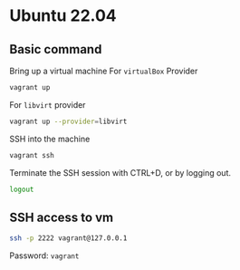 # Ubuntu 22.04 

## Basic command

Bring up a virtual machine
For `virtualBox` Provider
```sh
vagrant up
```
For `libvirt` provider
```sh
vagrant up --provider=libvirt
```

SSH into the machine
```sh
vagrant ssh
```

Terminate the SSH session with CTRL+D, or by logging out.
```sh
logout
```

## SSH access to vm

```sh
ssh -p 2222 vagrant@127.0.0.1
```
Password: `vagrant`
